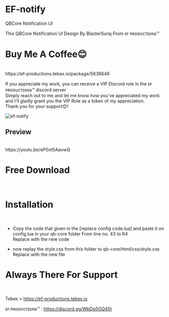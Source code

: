 # EF-notify

QBCore Notification UI<br>

This QBCore Notification UI Design By BlasterSuraj  From ᴇғ ᴘʀᴏᴅᴜᴄᴛɪᴏɴs™<br>


<h1>Buy Me A Coffee😊</h1><br>
https://ef-productions.tebex.io/package/5636646

If you appreciate my work, you can receive a VIP Discord role in the ᴇғ ᴘʀᴏᴅᴜᴄᴛɪᴏɴs™ discord server<br>
Simply reach out to me and let me know how you've appreciated my work and I'll gladly grant you the VIP Role as a token of my appreciation.<br>
Thank you for your support😊!<br>


![ef-notify](https://user-images.githubusercontent.com/104319683/233178636-b06399cc-2de1-46eb-8da4-37637ddfb250.png)


<h2>Preview</h2><br>
https://youtu.be/eP0ot5AavwQ


<h1>Free Download</h1><br>



<h1>Installation</h1><br>

- Copy the code that given in the [replace config code.lua] and paste it on config.lua in your qb-core folder From line no. 43 to 64<br>
Replace with the new code<br>

- now replay the style.css from this folder to qb-core/html/css/style.css<br>
Replace with the new file<br>



<h1>Always There For Support</h1><br>

Tebex > https://ef-productions.tebex.io<br>

ᴇғ ᴘʀᴏᴅᴜᴄᴛɪᴏɴs™ : https://discord.gg/WbDp5GQ45t<br>
